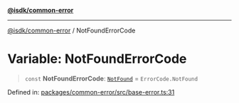 [**@isdk/common-error**](../README.md)

***

[@isdk/common-error](../globals.md) / NotFoundErrorCode

# Variable: NotFoundErrorCode

> `const` **NotFoundErrorCode**: [`NotFound`](../enumerations/ErrorCode.md#notfound) = `ErrorCode.NotFound`

Defined in: [packages/common-error/src/base-error.ts:31](https://github.com/isdk/common-error.js/blob/ba75328e754ba949e73cfe3c3e47f894c8ab334d/src/base-error.ts#L31)
